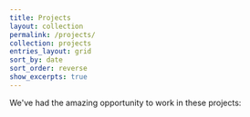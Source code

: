 ```yaml
---
title: Projects
layout: collection
permalink: /projects/
collection: projects
entries_layout: grid
sort_by: date
sort_order: reverse
show_excerpts: true
---
```

We've had the amazing opportunity to work in these projects:
